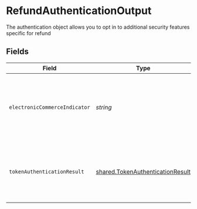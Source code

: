 # RefundAuthenticationOutput

The authentication object allows you to opt in to additional security features specific for refund


## Fields

| Field                                                                                            | Type                                                                                             | Required                                                                                         | Description                                                                                      | Example                                                                                          |
| ------------------------------------------------------------------------------------------------ | ------------------------------------------------------------------------------------------------ | ------------------------------------------------------------------------------------------------ | ------------------------------------------------------------------------------------------------ | ------------------------------------------------------------------------------------------------ |
| `electronicCommerceIndicator`                                                                    | *string*                                                                                         | :heavy_minus_sign:                                                                               | Describes the Electronic Commerce Indicator used in cardholder authentication on a network token | 05                                                                                               |
| `tokenAuthenticationResult`                                                                      | [shared.TokenAuthenticationResult](../../models/shared/tokenauthenticationresult.md)             | :heavy_minus_sign:                                                                               | Returned when more information about token authentication is received from the network           |                                                                                                  |